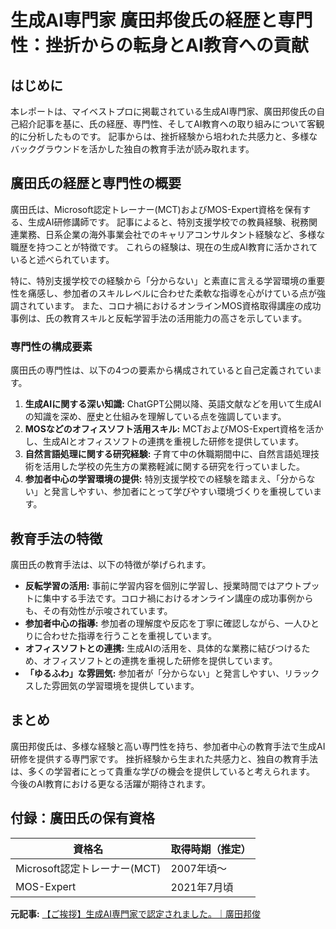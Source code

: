 # 生成AI専門家 廣田邦俊氏の経歴と専門性：挫折からの転身とAI教育への貢献

## はじめに

本レポートは、マイベストプロに掲載されている生成AI専門家、廣田邦俊氏の自己紹介記事を基に、氏の経歴、専門性、そしてAI教育への取り組みについて客観的に分析したものです。  記事からは、挫折経験から培われた共感力と、多様なバックグラウンドを活かした独自の教育手法が読み取れます。

## 廣田氏の経歴と専門性の概要

廣田氏は、Microsoft認定トレーナー(MCT)およびMOS-Expert資格を保有する、生成AI研修講師です。  記事によると、特別支援学校での教員経験、税務関連業務、日系企業の海外事業会社でのキャリアコンサルタント経験など、多様な職歴を持つことが特徴です。  これらの経験は、現在の生成AI教育に活かされていると述べられています。

特に、特別支援学校での経験から「分からない」と素直に言える学習環境の重要性を痛感し、参加者のスキルレベルに合わせた柔軟な指導を心がけている点が強調されています。  また、コロナ禍におけるオンラインMOS資格取得講座の成功事例は、氏の教育スキルと反転学習手法の活用能力の高さを示しています。

### 専門性の構成要素

廣田氏の専門性は、以下の4つの要素から構成されていると自己定義されています。

1. **生成AIに関する深い知識:**  ChatGPT公開以降、英語文献などを用いて生成AIの知識を深め、歴史と仕組みを理解している点を強調しています。
2. **MOSなどのオフィスソフト活用スキル:**  MCTおよびMOS-Expert資格を活かし、生成AIとオフィスソフトの連携を重視した研修を提供しています。
3. **自然言語処理に関する研究経験:**  子育て中の休職期間中に、自然言語処理技術を活用した学校の先生方の業務軽減に関する研究を行っていました。
4. **参加者中心の学習環境の提供:**  特別支援学校での経験を踏まえ、「分からない」と発言しやすい、参加者にとって学びやすい環境づくりを重視しています。


## 教育手法の特徴

廣田氏の教育手法は、以下の特徴が挙げられます。

* **反転学習の活用:**  事前に学習内容を個別に学習し、授業時間ではアウトプットに集中する手法です。コロナ禍におけるオンライン講座の成功事例からも、その有効性が示唆されています。
* **参加者中心の指導:**  参加者の理解度や反応を丁寧に確認しながら、一人ひとりに合わせた指導を行うことを重視しています。
* **オフィスソフトとの連携:**  生成AIの活用を、具体的な業務に結びつけるため、オフィスソフトとの連携を重視した研修を提供しています。
* **「ゆるふわ」な雰囲気:**  参加者が「分からない」と発言しやすい、リラックスした雰囲気の学習環境を提供しています。


## まとめ

廣田邦俊氏は、多様な経験と高い専門性を持ち、参加者中心の教育手法で生成AI研修を提供する専門家です。  挫折経験から生まれた共感力と、独自の教育手法は、多くの学習者にとって貴重な学びの機会を提供していると考えられます。  今後のAI教育における更なる活躍が期待されます。


## 付録：廣田氏の保有資格

| 資格名             | 取得時期（推定） |
|----------------------|-----------------|
| Microsoft認定トレーナー(MCT) | 2007年頃～       |
| MOS-Expert           | 2021年7月頃      |




**元記事:** [【ご挨拶】生成AI専門家で認定されました。｜廣田邦俊](https://mbp-japan.com/hyogo/ai3inc/column/5184227/)